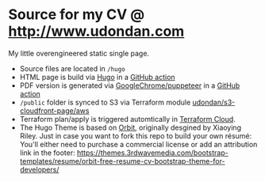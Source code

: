 # Source for my CV @ http://www.udondan.com

My little overengineered static single page.

- Source files are located in `/hugo`
- HTML page is build via [Hugo] in a [GitHub action](https://github.com/udondan/www.udondan.com/blob/master/.github/workflows/main.yml#L25-L26)
- PDF version is generated via [GoogleChrome/puppeteer] in a [GitHub action](https://github.com/udondan/www.udondan.com/blob/master/.github/workflows/main.yml#L28-L34)
- `/public` folder is synced to S3 via Terraform module [udondan/s3-cloudfront-page/aws]
- Terraform plan/apply is triggered automtically in [Terraform Cloud].
- The Hugo Theme is based on [Orbit], originally desgined by Xiaoying Riley. Just in case you want to fork this repo to build your own résumé: You'll either need to purchase a commercial license or add an attribution link in the footer: https://themes.3rdwavemedia.com/bootstrap-templates/resume/orbit-free-resume-cv-bootstrap-theme-for-developers/


[Hugo]: https://gohugo.io/
[GoogleChrome/puppeteer]: https://github.com/GoogleChrome/puppeteer
[udondan/s3-cloudfront-page/aws]: https://registry.terraform.io/modules/udondan/s3-cloudfront-page/aws
[Terraform Cloud]: https://www.terraform.io/docs/cloud/
[Orbit]: https://github.com/aerohub/hugo-orbit-theme
